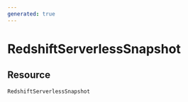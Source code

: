 ```yaml
---
generated: true
---
```


# RedshiftServerlessSnapshot


## Resource

```text
RedshiftServerlessSnapshot
```



